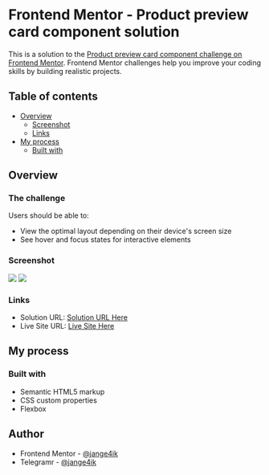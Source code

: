 # Frontend Mentor - Product preview card component solution

This is a solution to the [Product preview card component challenge on Frontend Mentor](https://www.frontendmentor.io/challenges/product-preview-card-component-GO7UmttRfa). Frontend Mentor challenges help you improve your coding skills by building realistic projects. 

## Table of contents

- [Overview](#overview)
  - [Screenshot](#screenshot)
  - [Links](#links)
- [My process](#my-process)
  - [Built with](#built-with)


## Overview

### The challenge

Users should be able to:

- View the optimal layout depending on their device's screen size
- See hover and focus states for interactive elements

### Screenshot

![](./images/screenshot-desktop,png)
![](./images/screenshot-mobile,png)

### Links

- Solution URL: [Solution URL Here](https://github.com/jange4ik/product-preview-card-component)
- Live Site URL: [Live Site Here](https://jange4ik.github.io/product-preview-card-component/)

## My process

### Built with

- Semantic HTML5 markup
- CSS custom properties
- Flexbox

## Author

- Frontend Mentor - [@jange4ik](https://www.frontendmentor.io/profile/jange4ik)
- Telegramr - [@jange4ik](https://t.me/jange4ik)


